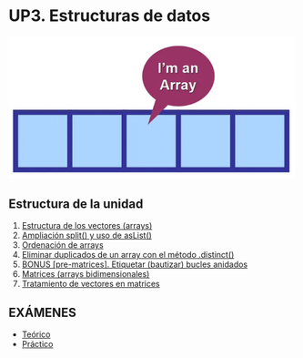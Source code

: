 # UP3. Estructuras de datos
![array](array.PNG)

## Estructura de la unidad
1.  [Estructura de los vectores (arrays)]()
2.  [Ampliación split() y uso de asList()]()
3.  [Ordenación de arrays]()
4.  [Eliminar duplicados de un array con el método .distinct()]()
5.  [BONUS [pre-matrices]. Etiquetar (bautizar) bucles anidados]()
6.  [Matrices (arrays bidimensionales)]()
7.  [Tratamiento de vectores en matrices]()
   
## EXÁMENES
- [Teórico](11_EXAMEN_TEÓRICO_UD3.pdf)
- [Práctico](12_EXAMEN_PRÁCTICO_UD3.pdf)
